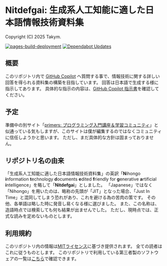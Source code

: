 # Nitdefgai: 生成系人工知能に適した日本語情報技術資料集
Copyright (C) 2025 Takym.

[![pages-build-deployment](https://github.com/Takym/Nitdefgai/actions/workflows/pages/pages-build-deployment/badge.svg)](https://github.com/Takym/Nitdefgai/actions/workflows/pages/pages-build-deployment)
[![Dependabot Updates](https://github.com/Takym/Nitdefgai/actions/workflows/dependabot/dependabot-updates/badge.svg)](https://github.com/Takym/Nitdefgai/actions/workflows/dependabot/dependabot-updates)

## 概要
このリポジトリ内で [GitHub Copilot](https://github.com/features/copilot) へ質問する事で、情報技術に関する詳しい回答を得られる資料集の構築を目指しています。
回答は日本語で生成する様に指示してあります。
具体的な指示の内容は、[GitHub Copilot 指示書](./.github/copilot-instructions.md)を確認してください。

## 予定
準備中の別サイト「[primers: プログラミング入門講座＆学習コミュニティ](https://takym.github.io/blog/primers/README.html)」と似通っている気もしますが、このサイトは僕が編集するのではなくコミュニティに信任しようかと思います。
ただし、まだ具体的な方針は固まっておりません。

## リポジトリ名の由来
「生成系人工知能に適した日本語情報技術資料集」の英訳「**N**ihongo **i**nformation **t**echnology **d**ocuments **e**dited **f**riendly for **g**enerative **a**rtificial **i**ntelligence」を略して「**Nitdefgai**」としました。
「Japanese」ではなく「Nihongo」を用いたのは、略称の先頭が「JIT」となった場合、「Just In Time」と混同してしまう恐れがあり、これを避ける為の苦肉の策です。
その他、各単語は略した時に発音し易くなる様に選びました。
また、この名称は、造語時点では検索しても何も結果が出ませんでした。
ただし、現時点では、正式な読みを定めないものとします。

## 利用規約
このリポジトリ内の情報は[MITライセンス](./LICENSE.md)に基づき提供されます。
全ての読者はこれに従うものとします。
このリポジトリで利用している第三者製のソフトウェアの一覧は[こちら](./THIRD_PARTY_NOTICE.md)で確認できます。
